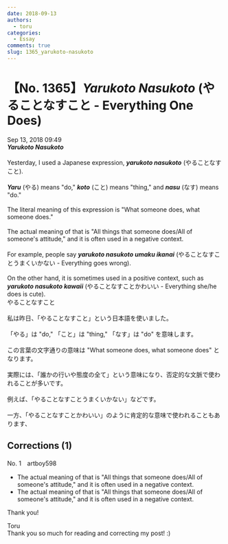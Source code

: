 ```yaml
---
date: 2018-09-13
authors:
  - toru
categories:
  - Essay
comments: true
slug: 1365_yarukoto-nasukoto
---
```


# 【No. 1365】<strong><em>Yarukoto Nasukoto</strong></em> (やることなすこと - Everything One Does)
<div class="date">Sep 13, 2018 09:49</div>
<div id="post"><div id="body_show_ori">
<strong><em>Yarukoto Nasukoto</strong></em><br/><br/>Yesterday, I used a Japanese expression, <strong><em>yarukoto nasukoto</em></strong> (やることなすこと).<br/><br/><strong><em>Yaru</em></strong> (やる) means "do," <strong><em>koto</em></strong> (こと) means "thing," and <strong><em>nasu</em></strong> (なす) means "do."<br/><br/>The literal meaning of this expression is "What someone does, what someone does."<br/><br/>The actual meaning of that is "All things that someone does/All of someone's attitude," and it is often used in a negative context.<br/><br/>For example, people say <strong><em>yarukoto nasukoto umaku ikanai</em></strong> (やることなすことうまくいかない - Everything goes wrong).<br/><br/>On the other hand, it is sometimes used in a positive context, such as <strong><em>yarukoto nasukoto kawaii</em></strong> (やることなすことかわいい - Everything she/he does is cute).
</div></div>

<!-- more -->

<div id="post_ja"><div id="body_show_mo">
やることなすこと<br/><br/>私は昨日、「やることなすこと」という日本語を使いました。<br/><br/>「やる」は "do," 「こと」は "thing," 「なす」は "do" を意味します。<br/><br/>この言葉の文字通りの意味は "What someone does, what someone does" となります。<br/><br/>実際には、「誰かの行いや態度の全て」という意味になり、否定的な文脈で使われることが多いです。<br/><br/>例えば、「やることなすことうまくいかない」などです。<br/><br/>一方、「やることなすことかわいい」のように肯定的な意味で使われることもあります、
</div></div>

## Corrections (1)
<div id="block"><div class="first_name"> No. 1　<span class="just_name">artboy598</span></div><div id="block2">
<ul class="correction_field">
<li class="incorrect">The actual meaning of that is "All things that someone does/All of someone's attitude," and it is often used in a negative context.</li>
<li class="corrected correct">
The actual meaning <span class="sline"><span class="f_gray">of that</span></span> is "All things that someone does/All of someone's attitude," and it is often used in a negative context.
</li>
</ul>
<p class="comment_small">
 Thank you!
</p>

</div><div class="name"><span class="just_name">Toru</span><br>
Thank you so much for reading and correcting my post! :)
</div>
</div>

